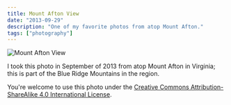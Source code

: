 ```yaml
---
title: Mount Afton View
date: "2013-09-29"
description: "One of my favorite photos from atop Mount Afton."
tags: ["photography"]
---
```


![Mount Afton View](https://kmsmedia.kevansizemore.com/image/2013-09-29_mount-afton-view.jpg)

I took this photo in September of 2013 from atop Mount Afton in Virginia; this is part of the Blue Ridge Mountains in the region.

You're welcome to use this photo under the [Creative Commons Attribution-ShareAlike 4.0 International License](https://creativecommons.org/licenses/by-sa/4.0/).
